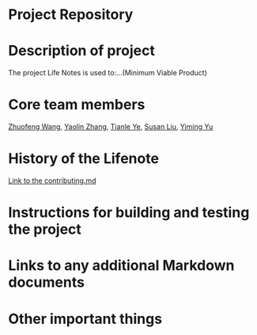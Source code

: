 # Project Repository

# Description of project
The project Life Notes is used to:...(Minimum Viable Product)

# Core team members
[Zhuofeng Wang](https://github.com/zw2922), [Yaolin Zhang](https://github.com/YaolinZhang), [Tianle Ye](https://github.com/Cirrhosis233), [Susan Liu](https://github.com/Susan0223), [Yiming Yu](https://github.com/yym1928)

# History of the Lifenote
[Link to the contributing.md](https://github.com/software-students-fall2021/project-setup-nick-wang/blob/master/CONTRIBUTING.md)

# Instructions for building and testing the project 


# Links to any additional Markdown documents


# Other important things
